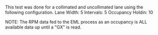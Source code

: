 This test was done for a collimated and uncollimated lane using the following configuration.
    Lane Width:       5
    Intervals:        5
    Occupancy Holdin: 10

NOTE:
The RPM data fed to the EML process as an occupancy is ALL available data up until a "GX" is read.
